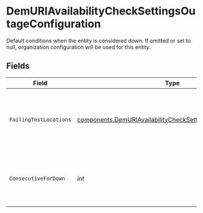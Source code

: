 # DemURIAvailabilityCheckSettingsOutageConfiguration

  Default conditions when the entity is considered down.
  If omitted or set to null, organization configuration will be used for this entity.


## Fields

| Field                                                                                                                                            | Type                                                                                                                                             | Required                                                                                                                                         | Description                                                                                                                                      | Example                                                                                                                                          |
| ------------------------------------------------------------------------------------------------------------------------------------------------ | ------------------------------------------------------------------------------------------------------------------------------------------------ | ------------------------------------------------------------------------------------------------------------------------------------------------ | ------------------------------------------------------------------------------------------------------------------------------------------------ | ------------------------------------------------------------------------------------------------------------------------------------------------ |
| `FailingTestLocations`                                                                                                                           | [components.DemURIAvailabilityCheckSettingsFailingTestLocations](../../models/components/demuriavailabilitychecksettingsfailingtestlocations.md) | :heavy_check_mark:                                                                                                                               | How many locations must report a failure for an entity to be considered down.                                                                    | all                                                                                                                                              |
| `ConsecutiveForDown`                                                                                                                             | *int*                                                                                                                                            | :heavy_check_mark:                                                                                                                               | Number of consecutive failing tests for an entity to be considered down.                                                                         | 2                                                                                                                                                |